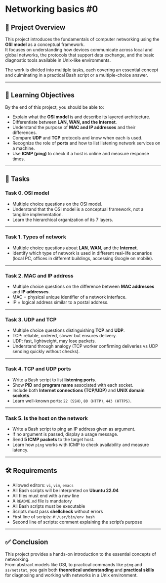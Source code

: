 # Networking basics #0

## 📖 Project Overview
This project introduces the fundamentals of computer networking using the **OSI model** as a conceptual framework.  
It focuses on understanding how devices communicate across local and global networks, the protocols that support data exchange, and the basic diagnostic tools available in Unix-like environments.

The work is divided into multiple tasks, each covering an essential concept and culminating in a practical Bash script or a multiple-choice answer.

---

## 🎯 Learning Objectives
By the end of this project, you should be able to:
- Explain what the **OSI model** is and describe its layered architecture.
- Differentiate between **LAN, WAN, and the Internet**.
- Understand the purpose of **MAC and IP addresses** and their differences.
- Compare **UDP** and **TCP** protocols and know when each is used.
- Recognize the role of **ports** and how to list listening network services on a machine.
- Use **ICMP (ping)** to check if a host is online and measure response times.

---

## 📝 Tasks

### Task 0. OSI model
- Multiple choice questions on the OSI model.
- Understand that the OSI model is a conceptual framework, not a tangible implementation.
- Learn the hierarchical organization of its 7 layers.

---

### Task 1. Types of network
- Multiple choice questions about **LAN**, **WAN**, and the **Internet**.
- Identify which type of network is used in different real-life scenarios (local PC, offices in different buildings, accessing Google on mobile).

---

### Task 2. MAC and IP address
- Multiple choice questions on the difference between **MAC addresses** and **IP addresses**.
- MAC = physical unique identifier of a network interface.  
- IP = logical address similar to a postal address.

---

### Task 3. UDP and TCP
- Multiple choice questions distinguishing **TCP** and **UDP**.  
- TCP: reliable, ordered, slower but ensures delivery.  
- UDP: fast, lightweight, may lose packets.  
- Understand through analogy (TCP worker confirming deliveries vs UDP sending quickly without checks).

---

### Task 4. TCP and UDP ports
- Write a Bash script to list **listening ports**.  
- Show **PID** and **program name** associated with each socket.  
- Include both **Internet connections (TCP/UDP)** and **UNIX domain sockets**.  
- Learn well-known ports: `22 (SSH)`, `80 (HTTP)`, `443 (HTTPS)`.

---

### Task 5. Is the host on the network
- Write a Bash script to ping an IP address given as argument.  
- If no argument is passed, display a usage message.  
- Send **5 ICMP packets** to the target host.  
- Learn how `ping` works with ICMP to check availability and measure latency.

---

## 🛠️ Requirements
- Allowed editors: `vi`, `vim`, `emacs`
- All Bash scripts will be interpreted on **Ubuntu 22.04**
- All files must end with a new line
- A `README.md` file is mandatory
- All Bash scripts must be executable
- Scripts must pass **shellcheck** without errors
- First line of scripts: `#!/usr/bin/env bash`
- Second line of scripts: comment explaining the script’s purpose

---

## ✅ Conclusion
This project provides a hands-on introduction to the essential concepts of networking.  
From abstract models like OSI, to practical commands like `ping` and `ss/netstat`, you gain both **theoretical understanding** and **practical skills** for diagnosing and working with networks in a Unix environment.